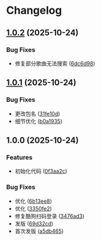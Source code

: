 # Changelog

## [1.0.2](https://github.com/ys7zTS/karin-plugin-music/compare/v1.0.1...v1.0.2) (2025-10-24)


### Bug Fixes

* 修复部分歌曲无法搜索 ([6dc6d98](https://github.com/ys7zTS/karin-plugin-music/commit/6dc6d9803b8fb910c8bdc89cc4e516018a67f85a))

## [1.0.1](https://github.com/ys7zTS/karin-plugin-music/compare/v1.0.0...v1.0.1) (2025-10-24)


### Bug Fixes

* 更改包名 ([31fe10d](https://github.com/ys7zTS/karin-plugin-music/commit/31fe10d42f82625e1d455cae2033573d3a6d1f8e))
* 细节优化 ([b0a1935](https://github.com/ys7zTS/karin-plugin-music/commit/b0a193562948673691cc62fcb76ac6d6298e70dc))

## 1.0.0 (2025-10-24)


### Features

* 初始化代码 ([0f3aa2c](https://github.com/ys7zTS/karin-plugin-music/commit/0f3aa2c562ea07136b1478bf38c97daea4fdf2da))


### Bug Fixes

* 优化 ([6b13ee8](https://github.com/ys7zTS/karin-plugin-music/commit/6b13ee82ce175db1e8ccdd752295e9a9ed39063e))
* 优化 ([3350fe2](https://github.com/ys7zTS/karin-plugin-music/commit/3350fe2c8575504c31b196c28d78cc7f5da16e52))
* 修复酷狗扫码登录 ([3476ad3](https://github.com/ys7zTS/karin-plugin-music/commit/3476ad3c4d1dde79329ffef8335bbe167c11ef3a))
* 发版 ([69d32cd](https://github.com/ys7zTS/karin-plugin-music/commit/69d32cdbc8f1551267b54c3a0f5f8e01a47ba570))
* 首次发版 ([a5db465](https://github.com/ys7zTS/karin-plugin-music/commit/a5db465e5914c239ac67e8c338e5f48f7eb0700f))
